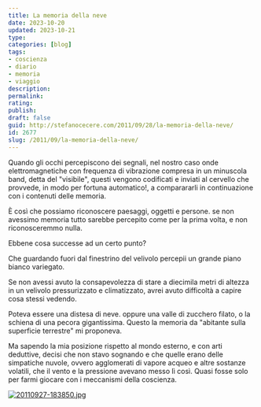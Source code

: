 ```yaml
---
title: La memoria della neve
date: 2023-10-20
updated: 2023-10-21
type: 
categories: [blog]
tags:
- coscienza
- diario
- memoria
- viaggio
description: 
permalink: 
rating: 
publish: 
draft: false
guid: http://stefanocecere.com/2011/09/28/la-memoria-della-neve/
id: 2677
slug: /2011/09/la-memoria-della-neve/
---
```


Quando gli occhi percepiscono dei segnali, nel nostro caso onde elettromagnetiche con frequenza di vibrazione compresa in un minuscola band, detta del "visibile", questi vengono codificati e inviati al cervello che provvede, in modo per fortuna automatico!, a comparararli in continuazione con i contenuti delle memoria.
  
È così che possiamo riconoscere paesaggi, oggetti e persone. se non avessimo memoria tutto sarebbe percepito come per la prima volta, e non riconosceremmo nulla.
  
Ebbene cosa successe ad un certo punto?
  
Che guardando fuori dal finestrino del velivolo percepii un grande piano bianco variegato.
  
Se non avessi avuto la consapevolezza di stare a diecimila metri di altezza in un velivolo pressurizzato e climatizzato, avrei avuto difficoltà a capire cosa stessi vedendo.
  
Poteva essere una distesa di neve. oppure una valle di zucchero filato, o la schiena di una pecora gigantissima. Questo la memoria da "abitante sulla superficie terrestre" mi proponeva.
  
Ma sapendo la mia posizione rispetto al mondo esterno, e con arti deduttive, decisi che non stavo sognando e che quelle erano delle simpatiche nuvole, ovvero agglomerati di vapore acqueo e altre sostanze volatili, che il vento e la pressione avevano messo lì così. Quasi fosse solo per farmi giocare con i meccanismi della coscienza.

[<img src="http://stefanocecere.com/wp-content/uploads/sites/3/2011/09/20110927-183850.jpg" alt="20110927-183850.jpg" class="alignnone size-full" />](http://stefanocecere.com/wp-content/uploads/sites/3/2011/09/20110927-183850.jpg)